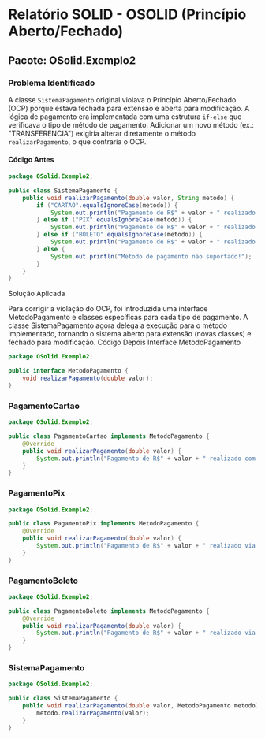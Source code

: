 # Relatório SOLID - OSOLID (Princípio Aberto/Fechado)

## Pacote: OSolid.Exemplo2

### Problema Identificado
A classe `SistemaPagamento` original violava o Princípio Aberto/Fechado (OCP) porque estava fechada para extensão e aberta para modificação. A lógica de pagamento era implementada com uma estrutura `if-else` que verificava o tipo de método de pagamento. Adicionar um novo método (ex.: "TRANSFERENCIA") exigiria alterar diretamente o método `realizarPagamento`, o que contraria o OCP.

#### Código Antes
```java
package OSolid.Exemplo2;

public class SistemaPagamento {
    public void realizarPagamento(double valor, String metodo) {
        if ("CARTAO".equalsIgnoreCase(metodo)) {
            System.out.println("Pagamento de R$" + valor + " realizado com CARTÃO.");
        } else if ("PIX".equalsIgnoreCase(metodo)) {
            System.out.println("Pagamento de R$" + valor + " realizado via PIX.");
        } else if ("BOLETO".equalsIgnoreCase(metodo)) {
            System.out.println("Pagamento de R$" + valor + " realizado via BOLETO.");
        } else {
            System.out.println("Método de pagamento não suportado!");
        }
    }
}
```
Solução Aplicada

Para corrigir a violação do OCP, foi introduzida uma interface MetodoPagamento e classes específicas para cada tipo de pagamento. A classe SistemaPagamento agora delega a execução para o método implementado, tornando o sistema aberto para extensão (novas classes) e fechado para modificação.
Código Depois
Interface MetodoPagamento
```java
package OSolid.Exemplo2;

public interface MetodoPagamento {
    void realizarPagamento(double valor);
}

```
### PagamentoCartao
```java
package OSolid.Exemplo2;

public class PagamentoCartao implements MetodoPagamento {
    @Override
    public void realizarPagamento(double valor) {
        System.out.println("Pagamento de R$" + valor + " realizado com CARTÃO.");
    }
}
```
### PagamentoPix
```java
package OSolid.Exemplo2;

public class PagamentoPix implements MetodoPagamento {
    @Override
    public void realizarPagamento(double valor) {
        System.out.println("Pagamento de R$" + valor + " realizado via PIX.");
    }
}
```
### PagamentoBoleto
```java
package OSolid.Exemplo2;

public class PagamentoBoleto implements MetodoPagamento {
    @Override
    public void realizarPagamento(double valor) {
        System.out.println("Pagamento de R$" + valor + " realizado via BOLETO.");
    }
}
```
### SistemaPagamento
```java
package OSolid.Exemplo2;

public class SistemaPagamento {
    public void realizarPagamento(double valor, MetodoPagamento metodo) {
        metodo.realizarPagamento(valor);
    }
}
```
